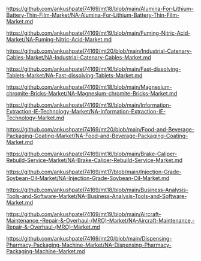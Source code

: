 <p><a href="https://github.com/ankushpatel74169/mt18/blob/main/Alumina-For-Lithium-Battery-Thin-Film-Market/NA-Alumina-For-Lithium-Battery-Thin-Film-Market.md">https://github.com/ankushpatel74169/mt18/blob/main/Alumina-For-Lithium-Battery-Thin-Film-Market/NA-Alumina-For-Lithium-Battery-Thin-Film-Market.md</a></p><p><a href="https://github.com/ankushpatel74169/mt19/blob/main/Fuming-Nitric-Acid-Market/NA-Fuming-Nitric-Acid-Market.md">https://github.com/ankushpatel74169/mt19/blob/main/Fuming-Nitric-Acid-Market/NA-Fuming-Nitric-Acid-Market.md</a></p><p><a href="https://github.com/ankushpatel74169/mt20/blob/main/Industrial-Catenary-Cables-Market/NA-Industrial-Catenary-Cables-Market.md">https://github.com/ankushpatel74169/mt20/blob/main/Industrial-Catenary-Cables-Market/NA-Industrial-Catenary-Cables-Market.md</a></p><p><a href="https://github.com/ankushpatel74169/mt16/blob/main/Fast-dissolving-Tablets-Market/NA-Fast-dissolving-Tablets-Market.md">https://github.com/ankushpatel74169/mt16/blob/main/Fast-dissolving-Tablets-Market/NA-Fast-dissolving-Tablets-Market.md</a></p><p><a href="https://github.com/ankushpatel74169/mt18/blob/main/Magnesium-chromite-Bricks-Market/NA-Magnesium-chromite-Bricks-Market.md">https://github.com/ankushpatel74169/mt18/blob/main/Magnesium-chromite-Bricks-Market/NA-Magnesium-chromite-Bricks-Market.md</a></p><p><a href="https://github.com/ankushpatel74169/mt19/blob/main/Information-Extraction-IE-Technology-Market/NA-Information-Extraction-IE-Technology-Market.md">https://github.com/ankushpatel74169/mt19/blob/main/Information-Extraction-IE-Technology-Market/NA-Information-Extraction-IE-Technology-Market.md</a></p><p><a href="https://github.com/ankushpatel74169/mt20/blob/main/Food-and-Beverage-Packaging-Coating-Market/NA-Food-and-Beverage-Packaging-Coating-Market.md">https://github.com/ankushpatel74169/mt20/blob/main/Food-and-Beverage-Packaging-Coating-Market/NA-Food-and-Beverage-Packaging-Coating-Market.md</a></p><p><a href="https://github.com/ankushpatel74169/mt16/blob/main/Brake-Caliper-Rebuild-Service-Market/NA-Brake-Caliper-Rebuild-Service-Market.md">https://github.com/ankushpatel74169/mt16/blob/main/Brake-Caliper-Rebuild-Service-Market/NA-Brake-Caliper-Rebuild-Service-Market.md</a></p><p><a href="https://github.com/ankushpatel74169/mt17/blob/main/Injection-Grade-Soybean-Oil-Market/NA-Injection-Grade-Soybean-Oil-Market.md">https://github.com/ankushpatel74169/mt17/blob/main/Injection-Grade-Soybean-Oil-Market/NA-Injection-Grade-Soybean-Oil-Market.md</a></p><p><a href="https://github.com/ankushpatel74169/mt18/blob/main/Business-Analysis-Tools-and-Software-Market/NA-Business-Analysis-Tools-and-Software-Market.md">https://github.com/ankushpatel74169/mt18/blob/main/Business-Analysis-Tools-and-Software-Market/NA-Business-Analysis-Tools-and-Software-Market.md</a></p><p><a href="https://github.com/ankushpatel74169/mt19/blob/main/Aircraft-Maintenance,-Repair-&-Overhaul-(MRO)-Market/NA-Aircraft-Maintenance,-Repair-&-Overhaul-(MRO)-Market.md">https://github.com/ankushpatel74169/mt19/blob/main/Aircraft-Maintenance,-Repair-&-Overhaul-(MRO)-Market/NA-Aircraft-Maintenance,-Repair-&-Overhaul-(MRO)-Market.md</a></p><p><a href="https://github.com/ankushpatel74169/mt20/blob/main/Dispensing-Pharmacy-Packaging-Machine-Market/NA-Dispensing-Pharmacy-Packaging-Machine-Market.md">https://github.com/ankushpatel74169/mt20/blob/main/Dispensing-Pharmacy-Packaging-Machine-Market/NA-Dispensing-Pharmacy-Packaging-Machine-Market.md</a></p>

